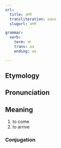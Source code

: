 ```yaml
---
url: 
  title: आणो
  transliteration: aano
  slugurl: आणो

grammar: 
  verb:
    term: आ
    trans: aa
    ending: aa

---
```

## Etymology

## Pronunciation

## Meaning
1. to come
2. to arrive

### Conjugation
<verb-conj :grammar="grammar"></verb-conj>